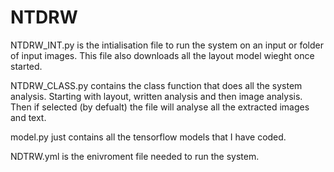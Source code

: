 # NTDRW

NTDRW_INT.py is the intialisation file to run the system on an input or folder of input images. This file also downloads all the layout model wieght once started.

NTDRW_CLASS.py contains the class function that does all the system analysis. Starting with layout, written analysis and then image analysis. Then if selected (by defualt) the file will analyse all the extracted images and text. 

model.py just contains all the tensorflow models that I have coded.

NDTRW.yml is the enivroment file needed to run the system.
